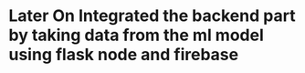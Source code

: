 # Later On Integrated the backend part by taking data from the ml model using flask node and firebase 